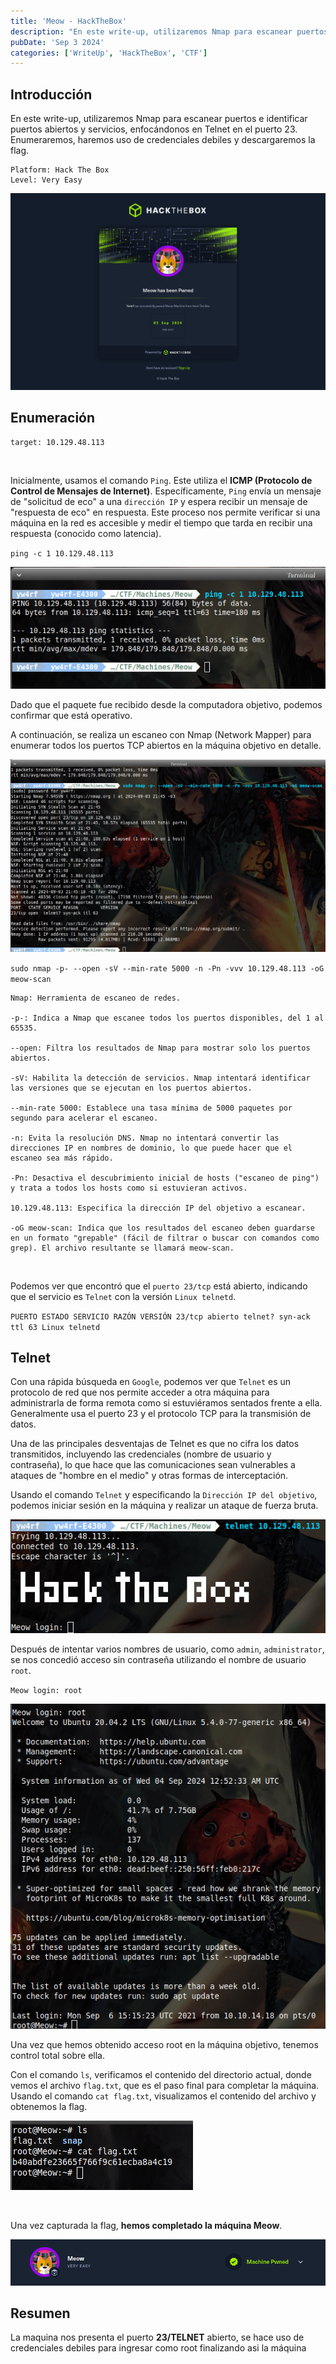 ```yaml
---
title: 'Meow - HackTheBox'
description: "En este write-up, utilizaremos Nmap para escanear puertos e identificar puertos abiertos y servicios, enfocándonos en Telnet en el puerto 23. Enumeraremos, realizaremos ataques de fuerza bruta y descargaremos la flag."
pubDate: 'Sep 3 2024'
categories: ['WriteUp', 'HackTheBox', 'CTF']
--- 
```


## Introducción

En este write-up, utilizaremos Nmap para escanear puertos e identificar puertos abiertos y servicios, enfocándonos en Telnet en el puerto 23. Enumeraremos, haremos uso de credenciales debiles y descargaremos la flag.

```
Platform: Hack The Box
Level: Very Easy
```

![Ping command](../../../assets/HTB/Meow/meow-6.png)


## Enumeración
```
target: 10.129.48.113  
```
<br>

Inicialmente, usamos el comando `Ping`. Este utiliza el **ICMP (Protocolo de Control de Mensajes de Internet)**. Específicamente, `Ping` envía un mensaje de "solicitud de eco" a una `dirección IP` y espera recibir un mensaje de "respuesta de eco" en respuesta. Este proceso nos permite verificar si una máquina en la red es accesible y medir el tiempo que tarda en recibir una respuesta (conocido como latencia).

`ping -c 1 10.129.48.113`

![Comando Ping](../../../assets/HTB/Meow/meow-1.png)

Dado que el paquete fue recibido desde la computadora objetivo, podemos confirmar que está operativo.

A continuación, se realiza un escaneo con Nmap (Network Mapper) para enumerar todos los puertos TCP abiertos en la máquina objetivo en detalle.

![Comando Nmap](../../../assets/HTB/Meow/meow-2.png)

`sudo nmap -p- --open -sV --min-rate 5000 -n -Pn -vvv 10.129.48.113 -oG meow-scan`


```
Nmap: Herramienta de escaneo de redes.

-p-: Indica a Nmap que escanee todos los puertos disponibles, del 1 al 65535.

--open: Filtra los resultados de Nmap para mostrar solo los puertos abiertos.

-sV: Habilita la detección de servicios. Nmap intentará identificar las versiones que se ejecutan en los puertos abiertos.

--min-rate 5000: Establece una tasa mínima de 5000 paquetes por segundo para acelerar el escaneo.

-n: Evita la resolución DNS. Nmap no intentará convertir las direcciones IP en nombres de dominio, lo que puede hacer que el escaneo sea más rápido.

-Pn: Desactiva el descubrimiento inicial de hosts ("escaneo de ping") y trata a todos los hosts como si estuvieran activos.

10.129.48.113: Especifica la dirección IP del objetivo a escanear.

-oG meow-scan: Indica que los resultados del escaneo deben guardarse en un formato "grepable" (fácil de filtrar o buscar con comandos como grep). El archivo resultante se llamará meow-scan.
```
<br>

Podemos ver que encontró que el `puerto 23/tcp` está abierto, indicando que el servicio es `Telnet` con la versión `Linux telnetd`.

`PUERTO ESTADO SERVICIO RAZÓN VERSIÓN 23/tcp abierto telnet? syn-ack ttl 63 Linux telnetd`

## Telnet

Con una rápida búsqueda en `Google`, podemos ver que `Telnet` es un protocolo de red que nos permite acceder a otra máquina para administrarla de forma remota como si estuviéramos sentados frente a ella. Generalmente usa el puerto 23 y el protocolo TCP para la transmisión de datos.

Una de las principales desventajas de Telnet es que no cifra los datos transmitidos, incluyendo las credenciales (nombre de usuario y contraseña), lo que hace que las comunicaciones sean vulnerables a ataques de "hombre en el medio" y otras formas de interceptación.

Usando el comando `Telnet` y especificando la `Dirección IP del objetivo`, podemos iniciar sesión en la máquina y realizar un ataque de fuerza bruta.

![Ataque de fuerza bruta Telnet](../../../assets/HTB/Meow/meow-3.png)

Después de intentar varios nombres de usuario, como `admin`, `administrator`, se nos concedió acceso sin contraseña utilizando el nombre de usuario `root`.

`Meow login: root`

![Root Telnet](../../../assets/HTB/Meow/meow-4.png)

Una vez que hemos obtenido acceso root en la máquina objetivo, tenemos control total sobre ella.

Con el comando `ls`, verificamos el contenido del directorio actual, donde vemos el archivo `flag.txt`, que es el paso final para completar la máquina. Usando el comando `cat flag.txt`, visualizamos el contenido del archivo y obtenemos la flag.

![Flag capturada máquina Meow](../../../assets/HTB/Meow/meow-5.png)

<br>

Una vez capturada la flag, **hemos completado la máquina Meow**.

![Flag capturada máquina Meow](../../../assets/HTB/Meow/meow-7.png)

## Resumen

La maquina nos presenta el puerto **23/TELNET** abierto, se hace uso de credenciales debiles para ingresar como root finalizando asi la máquina

<br>